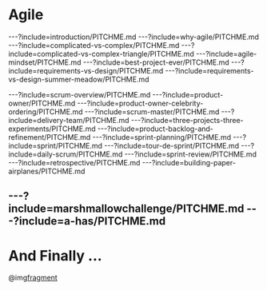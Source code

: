 # Agile
---?include=introduction/PITCHME.md
---?include=why-agile/PITCHME.md
---?include=complicated-vs-complex/PITCHME.md
---?include=complicated-vs-complex-triangle/PITCHME.md
---?include=agile-mindset/PITCHME.md
---?include=best-project-ever/PITCHME.md
---?include=requirements-vs-design/PITCHME.md
---?include=requirements-vs-design-summer-meadow/PITCHME.md


---?include=scrum-overview/PITCHME.md
---?include=product-owner/PITCHME.md
---?include=product-owner-celebrity-ordering/PITCHME.md
---?include=scrum-master/PITCHME.md
---?include=delivery-team/PITCHME.md
---?include=three-projects-three-experiments/PITCHME.md
---?include=product-backlog-and-refinement/PITCHME.md
---?include=sprint-planning/PITCHME.md
---?include=sprint/PITCHME.md
---?include=tour-de-sprint/PITCHME.md
---?include=daily-scrum/PITCHME.md
---?include=sprint-review/PITCHME.md
---?include=retrospective/PITCHME.md
---?include=building-paper-airplanes/PITCHME.md

---?include=marshmallowchallenge/PITCHME.md
---?include=a-has/PITCHME.md
---
# And Finally ...
@img[fragment](assets/img/thank-you.jpg)

